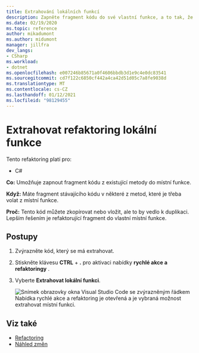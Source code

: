 ```yaml
---
title: Extrahování lokálních funkcí
description: Zapněte fragment kódu do své vlastní funkce, a to tak, že vyberete kód a zadáte CTRL + R, CTRL + M.
ms.date: 02/19/2020
ms.topic: reference
author: mikadumont
ms.author: midumont
manager: jillfra
dev_langs:
- CSharp
ms.workload:
- dotnet
ms.openlocfilehash: e007246b85671a0f4606bbdb3d1e9c4e0dc83541
ms.sourcegitcommit: cd7f122c6850cf442a4ca42d51d05c7a8fe9038d
ms.translationtype: MT
ms.contentlocale: cs-CZ
ms.lasthandoff: 01/12/2021
ms.locfileid: "98129455"
---
```

# <a name="extract-local-function-refactoring"></a>Extrahovat refaktoring lokální funkce

Tento refaktoring platí pro:

- C#

**Co:** Umožňuje zapnout fragment kódu z existující metody do místní funkce.

**Když:** Máte fragment stávajícího kódu v některé z metod, které je třeba volat z místní funkce.

**Proč:** Tento kód můžete zkopírovat nebo vložit, ale to by vedlo k duplikaci. Lepším řešením je refaktorující fragment do vlastní místní funkce.

## <a name="how-to"></a>Postupy

1. Zvýrazněte kód, který se má extrahovat.

2. Stiskněte klávesu **CTRL** + **.** pro aktivaci nabídky **rychlé akce a refaktoringy** . 

3. Vyberte **Extrahovat lokální funkci**.

    ![Snímek obrazovky okna Visual Studio Code se zvýrazněným řádkem Nabídka rychlé akce a refaktoring je otevřená a je vybraná možnost extrahovat místní funkci.](media/extract-local-function.png)

## <a name="see-also"></a>Viz také

- [Refactoring](../refactoring-in-visual-studio.md)
- [Náhled změn](../../ide/preview-changes.md)
